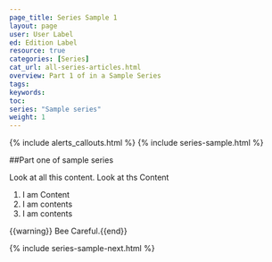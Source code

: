 ```yaml
---
page_title: Series Sample 1
layout: page
user: User Label
ed: Edition Label
resource: true
categories: [Series]
cat_url: all-series-articles.html
overview: Part 1 of in a Sample Series
tags:
keywords:
toc:
series: "Sample series"
weight: 1
---
```

{% include alerts_callouts.html %}
{% include series-sample.html  %}

##Part one of sample series


Look at all this content. Look at ths Content

1. I am Content
2. I am contents
3. I am contents

{{warning}} Bee Careful.{{end}}</div>


{% include series-sample-next.html %}
